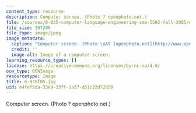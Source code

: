 ```yaml
---
content_type: resource
description: Computer screen. (Photo ? openphoto.net.)
file: /courses/6-035-computer-language-engineering-sma-5502-fall-2005/e4fef5da33e933ff1a57d51c22d72850_6-035f05.jpg
file_size: 107200
file_type: image/jpeg
image_metadata:
  caption: "Computer screen. (Photo \xA9 [openphoto.net](http://www.openphoto.net/).)"
  credit: ''
  image-alt: Image of a computer screen.
learning_resource_types: []
license: https://creativecommons.org/licenses/by-nc-sa/4.0/
ocw_type: OCWImage
resourcetype: Image
title: 6-035f05.jpg
uid: e4fef5da-33e9-33ff-1a57-d51c22d72850
---
```

Computer screen. (Photo ? openphoto.net.)